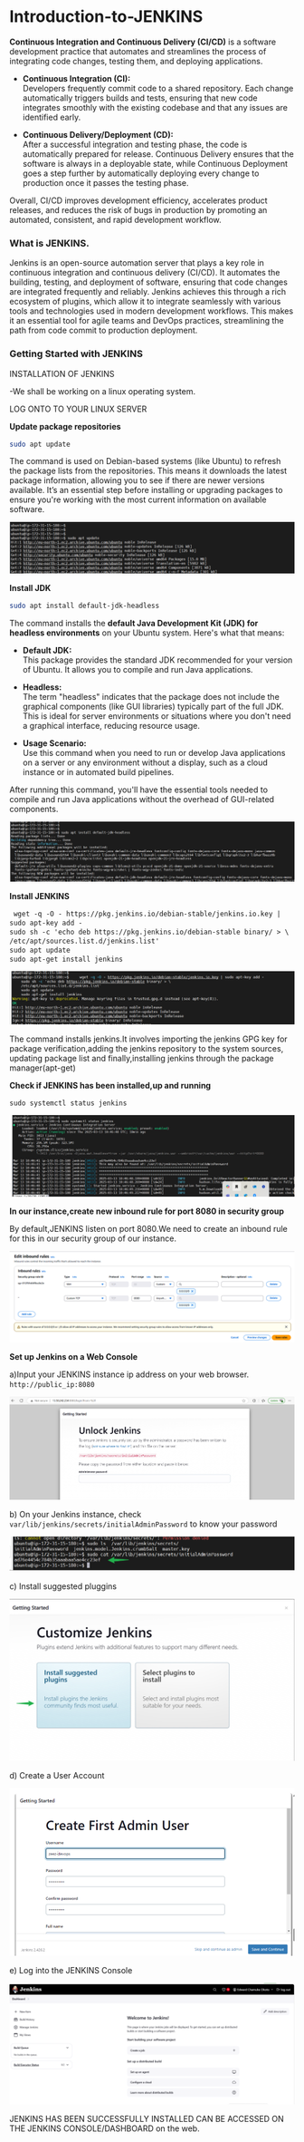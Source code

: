 # Introduction-to-JENKINS

**Continuous Integration and Continuous Delivery (CI/CD)** is a software development practice that automates and streamlines the process of integrating code changes, testing them, and deploying applications. 

- **Continuous Integration (CI):**  
  Developers frequently commit code to a shared repository. Each change automatically triggers builds and tests, ensuring that new code integrates smoothly with the existing codebase and that any issues are identified early.

- **Continuous Delivery/Deployment (CD):**  
  After a successful integration and testing phase, the code is automatically prepared for release. Continuous Delivery ensures that the software is always in a deployable state, while Continuous Deployment goes a step further by automatically deploying every change to production once it passes the testing phase.

Overall, CI/CD improves development efficiency, accelerates product releases, and reduces the risk of bugs in production by promoting an automated, consistent, and rapid development workflow.


### What is JENKINS.

Jenkins is an open-source automation server that plays a key role in continuous integration and continuous delivery (CI/CD). It automates the building, testing, and deployment of software, ensuring that code changes are integrated frequently and reliably. Jenkins achieves this through a rich ecosystem of plugins, which allow it to integrate seamlessly with various tools and technologies used in modern development workflows. This makes it an essential tool for agile teams and DevOps practices, streamlining the path from code commit to production deployment.

### Getting Started with JENKINS

INSTALLATION OF JENKINS

-We shall be working on a linux operating system.

LOG ONTO TO YOUR LINUX SERVER

**Update package repositories**



```bash
sudo apt update
```

The command is used on Debian-based systems (like Ubuntu) to refresh the package lists from the repositories. This means it downloads the latest package information, allowing you to see if there are newer versions available. It’s an essential step before installing or upgrading packages to ensure you're working with the most current information on available software.

 ![](./img/k1.png)

**Install JDK**



```bash
sudo apt install default-jdk-headless
```

The command installs the **default Java Development Kit (JDK) for headless environments** on your Ubuntu system. Here's what that means:

- **Default JDK:**  
  This package provides the standard JDK recommended for your version of Ubuntu. It allows you to compile and run Java applications.

- **Headless:**  
  The term "headless" indicates that the package does not include the graphical components (like GUI libraries) typically part of the full JDK. This is ideal for server environments or situations where you don't need a graphical interface, reducing resource usage.

- **Usage Scenario:**  
  Use this command when you need to run or develop Java applications on a server or any environment without a display, such as a cloud instance or in automated build pipelines.

After running this command, you'll have the essential tools needed to compile and run Java applications without the overhead of GUI-related components.

  ![](./img/k2.png)

 **Install JENKINS**

     wget -q -O - https://pkg.jenkins.io/debian-stable/jenkins.io.key | sudo apt-key add -
    sudo sh -c 'echo deb https://pkg.jenkins.io/debian-stable binary/ > \
    /etc/apt/sources.list.d/jenkins.list'
    sudo apt update
    sudo apt-get install jenkins


   ![](./img/k3.png)

 The command installs jenkins.It involves importing the jenkins GPG key for package verification,adding the jenkins repository to the system sources, updating package list and finally,installing jenkins through the package manager(apt-get)

 **Check if JENKINS has been installed,up and running**

    sudo systemctl status jenkins

 ![](./img/k4.png)

**In our instance,create new inbound rule for port 8080 in security group**

By default,JENKINS listen on port 8080.We need to create an inbound rule for this in our security group of our instance.

  ![](./img/k5.png)

**Set up Jenkins on a Web Console**

a)Input your JENKINS instance ip address on your web browser.
`http://public_ip:8080`

 ![](./img/k6.png)

b) On your Jenkins instance, check `var/lib/jenkins/secrets/initialAdminPassword` to know your password

 ![](./img/k7.png)

c) Install suggested pluggins

 ![](./img/k8.png)

d) Create a User Account

  ![](./img/k9.png)

e) Log into the JENKINS Console

  ![](./img/k10.png)

JENKINS HAS BEEN SUCCESSFULLY INSTALLED CAN BE ACCESSED ON THE JENKINS CONSOLE/DASHBOARD on the web.









    